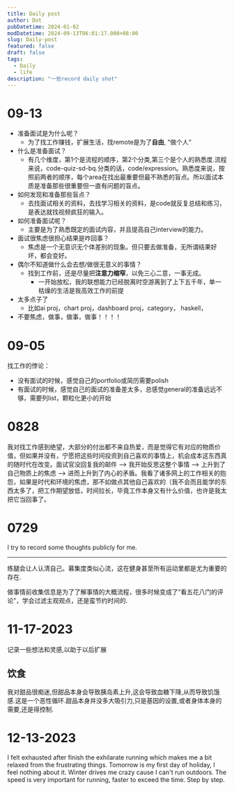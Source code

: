 ```yaml
---
title: Daily post
author: Dot
pubDatetime: 2024-01-02
modDatetime: 2024-09-13T06:01:17.000+08:00
slug: Daily-post
featured: false
draft: false
tags:
  - Daily
  - life
description: "一些record daily shot"
---
```


# 09-13

- 准备面试是为什么呢？
  - 为了找工作赚钱，扩展生活，找remote是为了**自由**, “做个人“
- 什么是准备面试？
  - 有几个维度，第1个是流程的顺序，第2个分类,第三个是个人的熟悉度.流程来说，code-quiz-sd-bq.分类的话，code/expression。熟悉度来说，按照前两者的顺序，每个area在找出最重要但最不熟悉的盲点。所以面试本质是准备那些很重要但一直有问题的盲点。
- 如何发现和准备那些盲点？
  - 去找面试相关的资料，去找学习相关的资料，是code就反复总结和练习，是表达就找视频疯狂的输入。
- 如何准备面试呢？
  - 主要是为了熟悉既定的面试内容，并且提高自己interview的能力。
- 面试很焦虑很担心结果是咋回事？
  - 焦虑是一个无意识无个体差别的现象。但只要去做准备，无所谓结果好坏，都会变好。
- 偶尔不知道做什么会去想/做很无意义的事情？
  - 找到工作前，还是尽量把**注意力缩窄**，以免三心二意，一事无成。
    - 一开始放松，我的联想能力已经脱离时空游离到了上下五千年，单一枯燥的生活是我高效工作的前提
- 太多点子了
  - 比如ai proj，chart proj，dashboard proj，category， haskell，
- 不要焦虑，做事，做事，做事！！！！

# 09-05

找工作的悖论：

- 没有面试的时候，感觉自己的portfolio或简历需要polish
- 有面试的时候，感觉自己的面试的准备差太多，总感觉general的准备远远不够，需要列list，颗粒化更小的开始

# 0828

我对找工作感到绝望，大部分的付出都不来自热爱，而是觉得它有对应的物质价值，但如果并没有，宁愿把这些时间投资到自己喜欢的事情上，机会成本这东西真的随时代在改变。面试官没回复我的邮件 --> 我开始反思这整个事情 --> 上升到了自己物质上的焦虑 --> 进而上升到了内心的矛盾。我看了诸多网上的工作相关的抱怨，如果是时代和环境的焦虑，那不如做点其他自己喜欢的（我不会而且能学的东西太多了，把工作期望放低，时间拉长，毕竟工作本身又有什么价值，也许是我太把它当回事了。

# 0729

I try to record some thoughts publicly for me.

---

练腿会让人认清自己。募集度类似心流，这在健身甚至所有运动里都是尤为重要的存在.

做事情前收集信息是为了了解事情的大概流程，很多时候变成了“看五花八门的评论”，学会过滤主观观点，还是蛮节约时间的.

# 11-17-2023

记录一些想法和灵感,以助于以后扩展

## 饮食

我对甜品很痴迷,但甜品本身会导致胰岛素上升,这会导致血糖下降,从而导致饥饿感.这是一个恶性循环.甜品本身并没多大吸引力,只是基因的设置,或者身体本身的需要,还是得控制.

# 12-13-2023

I felt exhausted after finish the exhilarate running which makes me a bit relaxed from the frustrating things.
Tomorrow is my first day of holiday, I feel nothing about it.
Winter drives me crazy cause I can't run outdoors. The speed is very important for running, faster to exceed the time.
Step by step.
